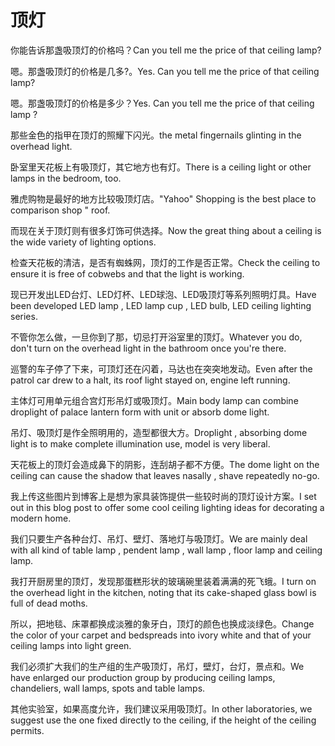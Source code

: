 # 顶灯

<p><span class="chinese">你能告诉那盏吸顶灯的价格吗？</span><span class="english">Can you tell me the price of that ceiling lamp?</span></p>

<p><span class="chinese">嗯。那盏吸顶灯的价格是几多?。</span><span class="english">Yes. Can you tell me the price of that ceiling lamp?</span></p>

<p><span class="chinese">嗯。那盏吸顶灯的价格是多少？</span><span class="english">Yes. Can you tell me the price of that ceiling lamp ?</span></p>

<p><span class="chinese">那些金色的指甲在顶灯的照耀下闪光。</span><span class="english">the metal fingernails glinting in the overhead light.</span></p>

<p><span class="chinese">卧室里天花板上有吸顶灯，其它地方也有灯。</span><span class="english">There is a ceiling light or other lamps in the bedroom, too.</span></p>

<p><span class="chinese">雅虎购物是最好的地方比较吸顶灯店。</span><span class="english">"Yahoo" Shopping is the best place to comparison shop " roof.</span></p>

<p><span class="chinese">而现在关于顶灯则有很多灯饰可供选择。</span><span class="english">Now the great thing about a ceiling is the wide variety of lighting options.</span></p>

<p><span class="chinese">检查天花板的清洁，是否有蜘蛛网，顶灯的工作是否正常。</span><span class="english">Check the ceiling to ensure it is free of cobwebs and that the light is working.</span></p>

<p><span class="chinese">现已开发出LED台灯、LED灯杯、LED球泡、LED吸顶灯等系列照明灯具。</span><span class="english">Have been developed LED lamp , LED lamp cup , LED bulb, LED ceiling lighting series.</span></p>

<p><span class="chinese">不管你怎么做，一旦你到了那，切忌打开浴室里的顶灯。</span><span class="english">Whatever you do, don't turn on the overhead light in the bathroom once you're there.</span></p>

<p><span class="chinese">巡警的车子停了下来，可顶灯还在闪着，马达也在突突地发动。</span><span class="english">Even after the patrol car drew to a halt, its roof light stayed on, engine left running.</span></p>

<p><span class="chinese">主体灯可用单元组合宫灯形吊灯或吸顶灯。</span><span class="english">Main body lamp can combine droplight of palace lantern form with unit or absorb dome light.</span></p>

<p><span class="chinese">吊灯、吸顶灯是作全照明用的，造型都很大方。</span><span class="english">Droplight , absorbing dome light is to make complete illumination use, model is very liberal.</span></p>

<p><span class="chinese">天花板上的顶灯会造成鼻下的阴影，连刮胡子都不方便。</span><span class="english">The dome light on the ceiling can cause the shadow that leaves nasally , shave repeatedly no-go.</span></p>

<p><span class="chinese">我上传这些图片到博客上是想为家具装饰提供一些较时尚的顶灯设计方案。</span><span class="english">I set out in this blog post to offer some cool ceiling lighting ideas for decorating a modern home.</span></p>

<p><span class="chinese">我们只要生产各种台灯、吊灯、壁灯、落地灯与吸顶灯。</span><span class="english">We are mainly deal with all kind of table lamp , pendent lamp , wall lamp , floor lamp and ceiling lamp.</span></p>

<p><span class="chinese">我打开厨房里的顶灯，发现那蛋糕形状的玻璃碗里装着满满的死飞蛾。</span><span class="english">I turn on the overhead light in the kitchen, noting that its cake-shaped glass bowl is full of dead moths.</span></p>

<p><span class="chinese">所以，把地毯、床罩都换成淡雅的象牙白，顶灯的颜色也换成淡绿色。</span><span class="english">Change the color of your carpet and bedspreads into ivory white and that of your ceiling lamps into light green.</span></p>

<p><span class="chinese">我们必须扩大我们的生产组的生产吸顶灯，吊灯，壁灯，台灯，景点和。</span><span class="english">We have enlarged our production group by producing ceiling lamps, chandeliers, wall lamps, spots and table lamps.</span></p>

<p><span class="chinese">其他实验室，如果高度允许，我们建议采用吸顶灯。</span><span class="english">In other laboratories, we suggest use the one fixed directly to the ceiling, if the height of the ceiling permits.</span></p>

